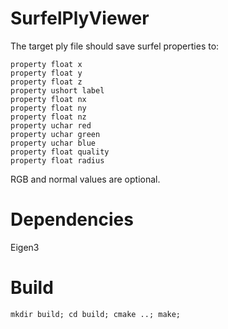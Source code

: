 # SurfelPlyViewer
The target ply file should save surfel properties to:
```
property float x
property float y
property float z
property ushort label
property float nx
property float ny
property float nz
property uchar red
property uchar green
property uchar blue
property float quality
property float radius
```
RGB and normal values are optional. 

# Dependencies 
Eigen3

# Build
```
mkdir build; cd build; cmake ..; make;
```
